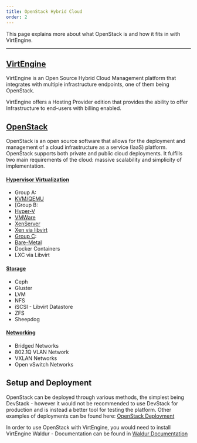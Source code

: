 ```yaml
---
title: OpenStack Hybrid Cloud
order: 2
---
```


This page explains more about what OpenStack is and how it fits in with VirtEngine.

---

## [VirtEngine](https://virtengine.com)

VirtEngine is an Open Source Hybrid Cloud Management platform that integrates with multiple infrastructure endpoints, one of them being OpenStack.

VirtEngine offers a Hosting Provider edition that provides the ability to offer Infrastructure to end-users with billing enabled.


## [OpenStack](http://openstack.org/)

OpenStack is an open source software that allows for the deployment and management of a cloud  infrastructure as a service (IaaS) platform. OpenStack supports both private and public cloud deployments. It fulfills two main requirements of the cloud: massive scalability and simplicity of implementation.

#### [Hypervisor Virtualization](https://wiki.openstack.org/wiki/HypervisorSupportMatrix)
- Group A:
- [KVM/QEMU](https://wiki.openstack.org/wiki/HypervisorSupportMatrix#Group_A)
- [Group B:
- [Hyper-V](http://wiki.cloudbase.it/hyperv-tempest-exclusions)
- [VMWare](https://wiki.openstack.org/wiki/NovaVMware/Minesweeper)
- [XenServer](https://wiki.openstack.org/wiki/XenServer/XenServer_CI)
- [Xen via libvirt](https://wiki.openstack.org/wiki/Xen/Libvirt)
- [Group C](https://wiki.openstack.org/wiki/HypervisorSupportMatrix#Group_C):
- [Bare-Metal](https://wiki.openstack.org/wiki/HypervisorSupportMatrix#Group_C)
- Docker Containers
- LXC via Libvirt

#### [Storage](https://docs.openstack.org/arch-design/design-storage/design-storage-concepts.html)
- Ceph
- Gluster
- LVM
- NFS
- iSCSI - Libvirt Datastore
- ZFS
- Sheepdog

#### [Networking](https://docs.openstack.org/arch-design/design-networking/design-networking-concepts.html)
- Bridged Networks
- 802.1Q VLAN Network
- VXLAN Networks
- Open vSwitch Networks

## Setup and Deployment

OpenStack can be deployed through various methods, the simplest being DevStack - however it would not be recommended to use DevStack for production and is instead a better tool for testing the platform. Other examples of deployments can be found here: [OpenStack Deployment](https://docs.openstack.org/queens/deploy/)

In order to use OpenStack with VirtEngine, you would need to install VirtEngine Waldur - Documentation can be found in [Waldur Documentation](https://docs.waldur.com)

